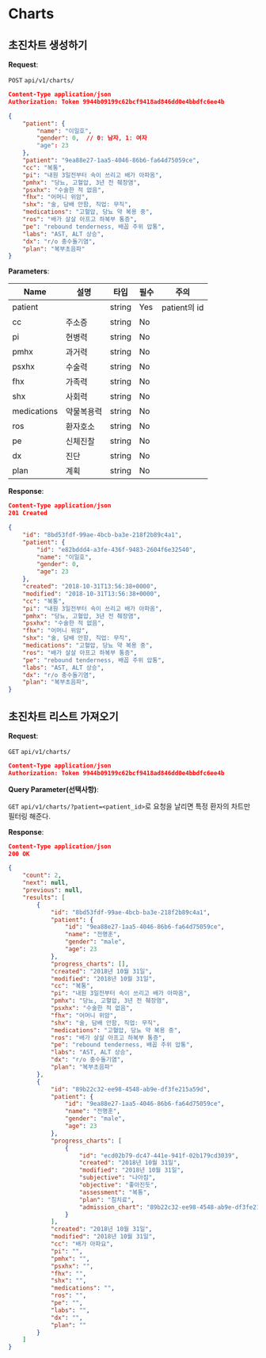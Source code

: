 # Charts

## 초진차트 생성하기

**Request**:

`POST` `api/v1/charts/`
```json
Content-Type application/json
Authorization: Token 9944b09199c62bcf9418ad846dd0e4bbdfc6ee4b

{
    "patient": {
        "name": "이일호",
        "gender": 0,  // 0: 남자, 1: 여자
        "age": 23
    },
	"patient": "9ea88e27-1aa5-4046-86b6-fa64d75059ce",
    "cc": "복통",
    "pi": "내원 3일전부터 속이 쓰리고 배가 아파옴",
    "pmhx": "당뇨, 고혈압, 3년 전 췌장염",
    "psxhx": "수술한 적 없음",
    "fhx": "어머니 위암",
    "shx": "술, 담배 안함, 직업: 무직",
    "medications": "고혈압, 당뇨 약 복용 중",
    "ros": "배가 살살 아프고 하복부 통증",
    "pe": "rebound tenderness, 배꼽 주위 압통",
    "labs": "AST, ALT 상승",
    "dx": "r/o 충수돌기염",
    "plan": "복부초음파"
}
```

**Parameters**:

Name       | 설명      | 타입   | 필수 | 주의
-----------|-----------|--------|------|------------
patient    |           | string | Yes  | patient의 id
cc         | 주소증    | string | No   | 
pi         | 현병력    | string | No   | 
pmhx       | 과거력    | string | No   | 
psxhx      | 수술력    | string | No   | 
fhx        | 가족력    | string | No   | 
shx        | 사회력    | string | No   | 
medications| 약물복용력| string | No   | 
ros        | 환자호소  | string | No   | 
pe         | 신체진찰  | string | No   | 
dx         | 진단      | string | No   | 
plan       | 계획      | string | No   | 

**Response**:

```json
Content-Type application/json
201 Created

{
    "id": "8bd53fdf-99ae-4bcb-ba3e-218f2b89c4a1",
    "patient": {
        "id": "e82bddd4-a3fe-436f-9483-2604f6e32540",
        "name": "이일호",
        "gender": 0,
        "age": 23
    },
    "created": "2018-10-31T13:56:38+0000",
    "modified": "2018-10-31T13:56:38+0000",
    "cc": "복통",
    "pi": "내원 3일전부터 속이 쓰리고 배가 아파옴",
    "pmhx": "당뇨, 고혈압, 3년 전 췌장염",
    "psxhx": "수술한 적 없음",
    "fhx": "어머니 위암",
    "shx": "술, 담배 안함, 직업: 무직",
    "medications": "고혈압, 당뇨 약 복용 중",
    "ros": "배가 살살 아프고 하복부 통증",
    "pe": "rebound tenderness, 배꼽 주위 압통",
    "labs": "AST, ALT 상승",
    "dx": "r/o 충수돌기염",
    "plan": "복부초음파",
}
```

## 초진차트 리스트 가져오기

**Request**:

`GET` `api/v1/charts/`
```json
Content-Type application/json
Authorization: Token 9944b09199c62bcf9418ad846dd0e4bbdfc6ee4b
```
**Query Parameter(선택사항)**:

`GET` `api/v1/charts/?patient=<patient_id>`로 요청을 날리면 특정 환자의 차트만 필터링 해준다.

**Response**:

```json
Content-Type application/json
200 OK

{
    "count": 2,
    "next": null,
    "previous": null,
    "results": [
        {
            "id": "8bd53fdf-99ae-4bcb-ba3e-218f2b89c4a1",
            "patient": {
                "id": "9ea88e27-1aa5-4046-86b6-fa64d75059ce",
                "name": "전명훈",
                "gender": "male",
                "age": 23
            },
            "progress_charts": [],
            "created": "2018년 10월 31일",
            "modified": "2018년 10월 31일",
            "cc": "복통",
            "pi": "내원 3일전부터 속이 쓰리고 배가 아파옴",
            "pmhx": "당뇨, 고혈압, 3년 전 췌장염",
            "psxhx": "수술한 적 없음",
            "fhx": "어머니 위암",
            "shx": "술, 담배 안함, 직업: 무직",
            "medications": "고혈압, 당뇨 약 복용 중",
            "ros": "배가 살살 아프고 하복부 통증",
            "pe": "rebound tenderness, 배꼽 주위 압통",
            "labs": "AST, ALT 상승",
            "dx": "r/o 충수돌기염",
            "plan": "복부초음파"
        },
        {
            "id": "89b22c32-ee98-4548-ab9e-df3fe215a59d",
            "patient": {
                "id": "9ea88e27-1aa5-4046-86b6-fa64d75059ce",
                "name": "전명훈",
                "gender": "male",
                "age": 23
            },
            "progress_charts": [
                {
                    "id": "ecd02b79-dc47-441e-941f-02b179cd3039",
                    "created": "2018년 10월 31일",
                    "modified": "2018년 10월 31일",
                    "subjective": "나아짐",
                    "objective": "좋아진듯",
                    "assessment": "복통",
                    "plan": "침치료",
                    "admission_chart": "89b22c32-ee98-4548-ab9e-df3fe215a59d"
                }
            ],
            "created": "2018년 10월 31일",
            "modified": "2018년 10월 31일",
            "cc": "배가 아파요",
            "pi": "",
            "pmhx": "",
            "psxhx": "",
            "fhx": "",
            "shx": "",
            "medications": "",
            "ros": "",
            "pe": "",
            "labs": "",
            "dx": "",
            "plan": ""
        }
    ]
}
```
